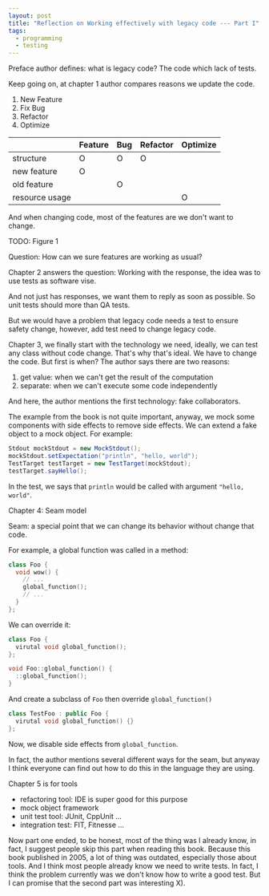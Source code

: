 ```yaml
---
layout: post
title: "Reflection on Working effectively with legacy code --- Part I"
tags:
  - programming
  - testing
---
```


Preface author defines: what is legacy code? The code which lack of tests.

Keep going on, at chapter 1 author compares reasons we update the code.

1. New Feature
2. Fix Bug
3. Refactor
4. Optimize

|                | Feature | Bug | Refactor | Optimize |
| -------------- | ------- | --- | -------- | -------- |
| structure      | O       | O   | O        |          |
| new feature    | O       |     |          |          |
| old feature    |         | O   |          |          |
| resource usage |         |     |          | O        |

And when changing code, most of the features are we don't want to change.

TODO: Figure 1

Question: How can we sure features are working as usual?

Chapter 2 answers the question: Working with the response, the idea was to use tests as software vise.

And not just has responses, we want them to reply as soon as possible. So unit tests should more than QA tests.

But we would have a problem that legacy code needs a test to ensure safety change, however, add test need to change legacy code.

Chapter 3, we finally start with the technology we need, ideally, we can test any class without code change. That's why that's ideal. We have to change the code. But first is when? The author says there are two reasons:

1. get value: when we can't get the result of the computation
2. separate: when we can't execute some code independently

And here, the author mentions the first technology: fake collaborators.

The example from the book is not quite important, anyway, we mock some components with side effects to remove side effects. We can extend a fake object to a mock object. For example:

```java
Stdout mockStdout = new MockStdout();
mockStdout.setExpectation("println", "hello, world");
TestTarget testTarget = new TestTarget(mockStdout);
testTarget.sayHello();
```

In the test, we says that `println` would be called with argument `"hello, world"`.

Chapter 4: Seam model

Seam: a special point that we can change its behavior without change that code.

For example, a global function was called in a method:

```cpp
class Foo {
  void wow() {
    // ...
    global_function();
    // ...
  }
};
```

We can override it:

```cpp
class Foo {
  virutal void global_function();
};

void Foo::global_function() {
  ::global_function();
}
```

And create a subclass of `Foo` then override `global_function()`

```cpp
class TestFoo : public Foo {
  virutal void global_function() {}
};
```

Now, we disable side effects from `global_function`.

In fact, the author mentions several different ways for the seam, but anyway I think everyone can find out how to do this in the language they are using.

Chapter 5 is for tools

- refactoring tool: IDE is super good for this purpose
- mock object framework
- unit test tool: JUnit, CppUnit ...
- integration test: FIT, Fitnesse ...

Now part one ended, to be honest, most of the thing was I already know, in fact, I suggest people skip this part when reading this book. Because this book published in 2005, a lot of thing was outdated, especially those about tools. And I think most people already know we need to write tests. In fact, I think the problem currently was we don't know how to write a good test. But I can promise that the second part was interesting X).
